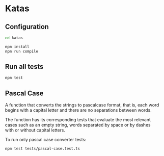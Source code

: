 # Katas

## Configuration

```bash
cd katas

npm install
npm run compile
```

## Run all tests

```bash
npm test
```

## Pascal Case

A function that converts the strings to pascalcase format, that is, each word begins with a capital letter and there are no separations between words.

The function has its corresponding tests that evaluate the most relevant cases such as an empty string, words separated by space or by dashes with or without capital letters.

To run only pascal case converter tests:

```bash
npm test tests/pascal-case.test.ts
```
